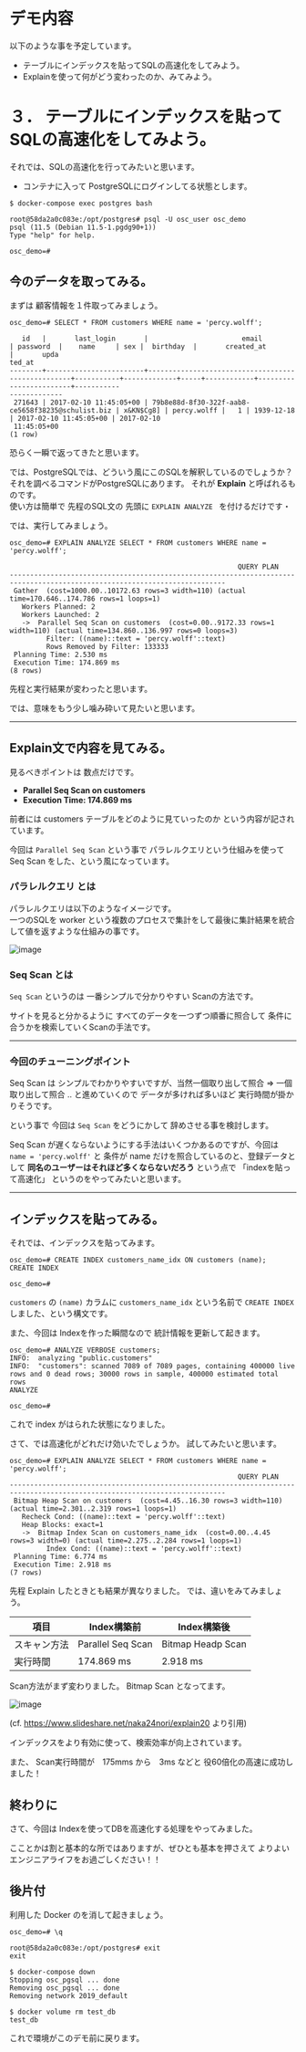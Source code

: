 # デモ内容

以下のような事を予定しています。

- テーブルにインデックスを貼ってSQLの高速化をしてみよう。
- Explainを使って何がどう変わったのか、みてみよう。

# ３． テーブルにインデックスを貼ってSQLの高速化をしてみよう。

それでは、SQLの高速化を行ってみたいと思います。

- コンテナに入って PostgreSQLにログインしてる状態とします。

```
$ docker-compose exec postgres bash

root@58da2a0c083e:/opt/postgres# psql -U osc_user osc_demo
psql (11.5 (Debian 11.5-1.pgdg90+1))
Type "help" for help.

osc_demo=# 

```

## 今のデータを取ってみる。

まずは 顧客情報を１件取ってみましょう。

```
osc_demo=# SELECT * FROM customers WHERE name = 'percy.wolff';

   id   |       last_login       |                       email                       | password  |    name     | sex |  birthday  |       created_at       |       upda
ted_at       
--------+------------------------+---------------------------------------------------+-----------+-------------+-----+------------+------------------------+-----------
-------------
 271643 | 2017-02-10 11:45:05+00 | 79b8e88d-8f30-322f-aab8-ce5658f38235@schulist.biz | x&KN$Cg8] | percy.wolff |   1 | 1939-12-18 | 2017-02-10 11:45:05+00 | 2017-02-10
 11:45:05+00
(1 row)

```

恐らく一瞬で返ってきたと思います。

では、PostgreSQLでは、どういう風にこのSQLを解釈しているのでしょうか？ それを調べるコマンドがPostgreSQLにあります。 それが **Explain** と呼ばれるものです。  
使い方は簡単で 先程のSQL文の 先頭に `EXPLAIN ANALYZE ` を付けるだけです・

では、実行してみましょう。

```
osc_demo=# EXPLAIN ANALYZE SELECT * FROM customers WHERE name = 'percy.wolff';

                                                        QUERY PLAN                                                         
---------------------------------------------------------------------------------------------------------------------------
 Gather  (cost=1000.00..10172.63 rows=3 width=110) (actual time=170.646..174.786 rows=1 loops=1)
   Workers Planned: 2
   Workers Launched: 2
   ->  Parallel Seq Scan on customers  (cost=0.00..9172.33 rows=1 width=110) (actual time=134.860..136.997 rows=0 loops=3)
         Filter: ((name)::text = 'percy.wolff'::text)
         Rows Removed by Filter: 133333
 Planning Time: 2.530 ms
 Execution Time: 174.869 ms
(8 rows)

```

先程と実行結果が変わったと思います。

では、意味をもう少し噛み砕いて見たいと思います。

--- 

## Explain文で内容を見てみる。

見るべきポイントは 数点だけです。

- **Parallel Seq Scan on customers**
- **Execution Time: 174.869 ms**

前者には customers テーブルをどのように見ていったのか という内容が記されています。

今回は `Parallel Seq Scan` という事で パラレルクエリという仕組みを使って Seq Scan をした、という風になっています。

### パラレルクエリ とは

パラレルクエリは以下のようなイメージです。  
一つのSQLを worker という複数のプロセスで集計をして最後に集計結果を統合して値を返すような仕組みの事です。

![image](3_image.png)

### Seq Scan とは

`Seq Scan` というのは 一番シンプルで分かりやすい Scanの方法です。

サイトを見ると分かるように すべてのデータを一つずつ順番に照合して 条件に合うかを検索していくScanの手法です。

--- 

### 今回のチューニングポイント

Seq Scan は シンプルでわかりやすいですが、当然一個取り出して照合 => 一個取り出して照合 .. と進めていくので データが多ければ多いほど 実行時間が掛かりそうです。

という事で 今回は `Seq Scan` をどうにかして 辞めさせる事を検討します。

Seq Scan が遅くならないようにする手法はいくつかあるのですが、今回は `name = 'percy.wolff'` と 条件が name だけを照合しているのと、登録データとして **同名のユーザーはそれほど多くならないだろう** という点で 「indexを貼って高速化」 というのをやってみたいと思います。

--- 

## インデックスを貼ってみる。

それでは、インデックスを貼ってみます。

```
osc_demo=# CREATE INDEX customers_name_idx ON customers (name);
CREATE INDEX

osc_demo=# 
```

`customers` の `(name)` カラムに `customers_name_idx` という名前で `CREATE INDEX` しました、という構文です。

また、今回は Indexを作った瞬間なので 統計情報を更新して起きます。

```
osc_demo=# ANALYZE VERBOSE customers;
INFO:  analyzing "public.customers"
INFO:  "customers": scanned 7089 of 7089 pages, containing 400000 live rows and 0 dead rows; 30000 rows in sample, 400000 estimated total rows
ANALYZE

osc_demo=#

```

これで index がはられた状態になりました。

さて、では高速化がどれだけ効いたでしょうか。 試してみたいと思います。

```
osc_demo=# EXPLAIN ANALYZE SELECT * FROM customers WHERE name = 'percy.wolff';
                                                        QUERY PLAN                                                         
---------------------------------------------------------------------------------------------------------------------------
 Bitmap Heap Scan on customers  (cost=4.45..16.30 rows=3 width=110) (actual time=2.301..2.319 rows=1 loops=1)
   Recheck Cond: ((name)::text = 'percy.wolff'::text)
   Heap Blocks: exact=1
   ->  Bitmap Index Scan on customers_name_idx  (cost=0.00..4.45 rows=3 width=0) (actual time=2.275..2.284 rows=1 loops=1)
         Index Cond: ((name)::text = 'percy.wolff'::text)
 Planning Time: 6.774 ms
 Execution Time: 2.918 ms
(7 rows)

```

先程 Explain したときとも結果が異なりました。 では、違いをみてみましょう。

| 項目 | Index構築前 | Index構築後 |
| --- | --- | --- |
| スキャン方法 | Parallel Seq Scan | Bitmap Headp Scan |
| 実行時間 | 174.869 ms | 2.918 ms |

Scan方法がまず変わりました。 Bitmap Scan となってます。

![image](3_image_2.jpg)

(cf. https://www.slideshare.net/naka24nori/explain20 より引用)

インデックスをより有効に使って、検索効率が向上されています。

また、 Scan実行時間が　175mms から　3ms などと 役60倍化の高速に成功しました！

## 終わりに

さて、今回は Indexを使ってDBを高速化する処理をやってみました。

こことかは割と基本的な所ではありますが、ぜひとも基本を押さえて よりよいエンジニアライフをお過ごしください！！

## 後片付

利用した Docker のを消して起きましょう。


```
osc_demo=# \q

root@58da2a0c083e:/opt/postgres# exit
exit

$ docker-compose down
Stopping osc_pgsql ... done
Removing osc_pgsql ... done
Removing network 2019_default

$ docker volume rm test_db
test_db

```

これで環境がこのデモ前に戻ります。  